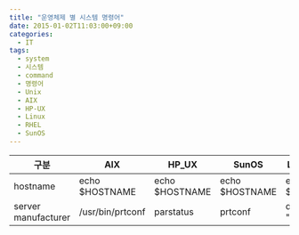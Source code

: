 ```yaml
---
title: "운영체제 별 시스템 명령어"
date: 2015-01-02T11:03:00+09:00
categories:
  - IT
tags:
  - system
  - 시스템
  - command
  - 명령어
  - Unix
  - AIX
  - HP-UX
  - Linux
  - RHEL
  - SunOS
---
```


|구분|AIX|HP_UX|SunOS|Linux(RHEL)|
|---|---|---|---|---|
|hostname|echo $HOSTNAME|echo $HOSTNAME|echo $HOSTNAME|echo $HOSTNAME|
|server manufacturer|/usr/bin/prtconf|parstatus|prtconf|dmesg\|grep "DMI:"|

